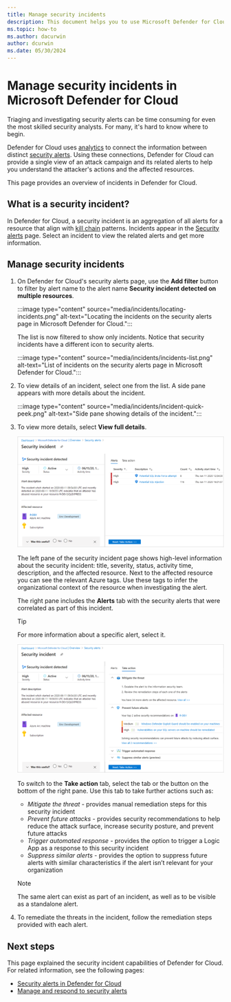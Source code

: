 ```yaml
---
title: Manage security incidents
description: This document helps you to use Microsoft Defender for Cloud to manage security incidents.
ms.topic: how-to
ms.author: dacurwin
author: dcurwin
ms.date: 05/30/2024
---
```

# Manage security incidents in Microsoft Defender for Cloud

Triaging and investigating security alerts can be time consuming for even the most skilled security analysts. For many, it's hard to know where to begin.

Defender for Cloud uses [analytics](./alerts-overview.md) to connect the information between distinct [security alerts](managing-and-responding-alerts.yml). Using these connections, Defender for Cloud can provide a single view of an attack campaign and its related alerts to help you understand the attacker's actions and the affected resources.

This page provides an overview of incidents in Defender for Cloud.

## What is a security incident?

In Defender for Cloud, a security incident is an aggregation of all alerts for a resource that align with [kill chain](alerts-reference.md#mitre-attck-tactics) patterns. Incidents appear in the [Security alerts](managing-and-responding-alerts.yml) page. Select an incident to view the related alerts and get more information.

## Manage security incidents

1. On Defender for Cloud's security alerts page, use the **Add filter** button to filter by alert name to the alert name **Security incident detected on multiple resources**.

    :::image type="content" source="media/incidents/locating-incidents.png" alt-text="Locating the incidents on the security alerts page in Microsoft Defender for Cloud.":::

    The list is now filtered to show only incidents. Notice that security incidents have a different icon to security alerts.

    :::image type="content" source="media/incidents/incidents-list.png" alt-text="List of incidents on the security alerts page in Microsoft Defender for Cloud.":::

1. To view details of an incident, select one from the list. A side pane appears with more details about the incident.

    :::image type="content" source="media/incidents/incident-quick-peek.png" alt-text="Side pane showing details of the incident.":::

1. To view more details, select **View full details**.

    [![Respond to security incidents in Microsoft Defender for Cloud.](media/incidents/incident-details.png)](media/incidents/incident-details.png#lightbox)

    The left pane of the security incident page shows high-level information about the security incident: title, severity, status, activity time, description, and the affected resource. Next to the affected resource you can see the relevant Azure tags. Use these tags to infer the organizational context of the resource when investigating the alert.

    The right pane includes the **Alerts** tab with the security alerts that were correlated as part of this incident.

    >[!TIP]
    > For more information about a specific alert, select it.

    [![Incident's take action tab.](media/incidents/incident-take-action-tab.png)](media/incidents/incident-take-action-tab.png#lightbox)

    To switch to the **Take action** tab, select the tab or the button on the bottom of the right pane. Use this tab to take further actions such as:
    - *Mitigate the threat* - provides manual remediation steps for this security incident
    - *Prevent future attacks* - provides security recommendations to help reduce the attack surface, increase security posture, and prevent future attacks
    - *Trigger automated response* - provides the option to trigger a Logic App as a response to this security incident
    - *Suppress similar alerts* - provides the option to suppress future alerts with similar characteristics if the alert isn’t relevant for your organization

   > [!NOTE]
   > The same alert can exist as part of an incident, as well as to be visible as a standalone alert.

1. To remediate the threats in the incident, follow the remediation steps provided with each alert.

## Next steps

This page explained the security incident capabilities of Defender for Cloud. For related information, see the following pages:

- [Security alerts in Defender for Cloud](alerts-overview.md)
- [Manage and respond to security alerts](managing-and-responding-alerts.yml)
